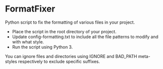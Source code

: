# FormatFixer
Python script to fix the formatting of various files in your project.

* Place the script in the root directory of your project.
* Update config-formatting.txt to include all the file patterns to modify and with what style.
* Run the script using Python 3.

You can ignore files and directories using IGNORE and BAD_PATH meta-styles respectively to exclude specific suffixes.
